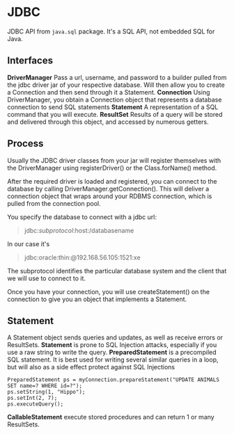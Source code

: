 # JDBC
JDBC API from `java.sql` package. It's a SQL API, not embedded SQL for Java.

## Interfaces
**DriverManager** Pass a url, username, and password to a builder pulled from the jdbc driver jar of your respective database. Will then allow you to create a Connection and then send through it a Statement.
**Connection** Using DriverManager, you obtain a Connection object that represents a database connection to send SQL statements
**Statement** A representation of a SQL command that you will execute.
**ResultSet** Results of a query will be stored and delivered through this object, and accessed by numerous getters.

## Process
Usually the JDBC driver classes from your jar will register themselves with the DriverManager using registerDriver() or the Class.forName() method.

After the required driver is loaded and registered, you can connect to the database by calling DriverManager.getConnection(). This will deliver a connection object that wraps around your RDBMS connection, which is pulled from the connection pool.

You specify the database to connect with a jdbc url:
>jdbc:*subprotocol*:host:/databasename

In our case it's
>jdbc:oracle:thin:@192.168.56.105:1521:xe

The subprotocol identifies the particular database system and the client that we will use to connect to it.

Once you have your connection, you will use createStatement() on the connection to give you an object that implements a Statement.

## Statement
A Statement object sends queries and updates, as well as receive errors or ResultSets.
**Statement** is prone to SQL Injection attacks, especially if you use a raw string to write the query.
**PreparedStatement** is a precompiled SQL statement. It is best used for writing several similar queries in a loop, but will also as a side effect protect against SQL Injections
```
PreparedStatement ps = myConnection.prepareStatement("UPDATE ANIMALS SET name=? WHERE id=?");
ps.setString(1, "Hippo");
ps.setInt(2, 7);
ps.executeQuery();
```
**CallableStatement** execute stored procedures and can return 1 or many ResultSets.


